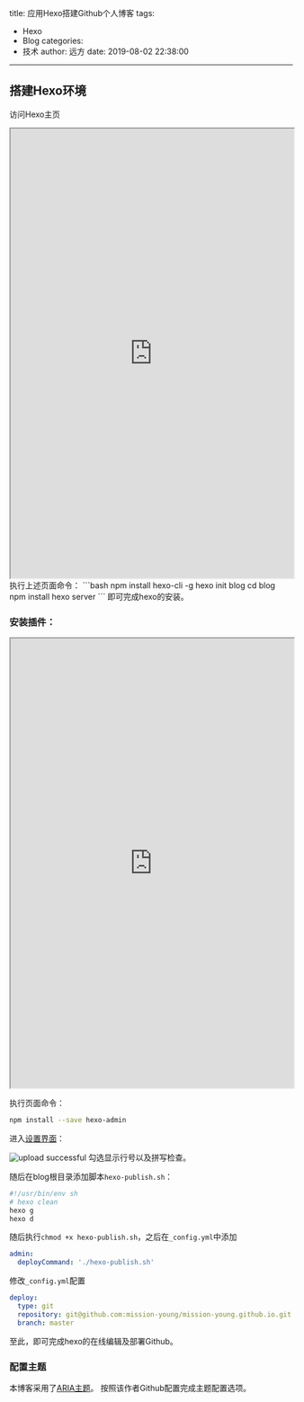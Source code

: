 title: 应用Hexo搭建Github个人博客
tags:
  - Hexo
  - Blog
categories:
  - 技术
author: 远方
date: 2019-08-02 22:38:00
---
## 搭建Hexo环境

访问Hexo主页
<iframe src="https://hexo.io/zh-cn/" width="100%" Height="800">   </iframe>
<!--more-->
执行上述页面命令：
```bash
npm install hexo-cli -g
hexo init blog
cd blog
npm install
hexo server
```
即可完成hexo的安装。

### 安装插件：

<iframe src="https://jaredforsyth.com/hexo-admin/" width="100%" Height="800">   </iframe>

执行页面命令：
```bash
npm install --save hexo-admin
```
进入[设置界面](http://localhost:4000/admin/#/settings)：

![upload successful](/images/pasted-1.png)
勾选显示行号以及拼写检查。

随后在blog根目录添加脚本`hexo-publish.sh`：
```bash
#!/usr/bin/env sh
# hexo clean
hexo g
hexo d
```
随后执行`chmod +x hexo-publish.sh`，之后在`_config.yml`中添加
```yml
admin:
  deployCommand: './hexo-publish.sh'
```
修改`_config.yml`配置
```yml
deploy:
  type: git
  repository: git@github.com:mission-young/mission-young.github.io.git
  branch: master
```
至此，即可完成hexo的在线编辑及部署Github。

### 配置主题
本博客采用了[ARIA主题](https://github.com/AlynxZhou/hexo-theme-aria/blob/master/README.zh_CN.md)。
按照该作者Github配置完成主题配置选项。